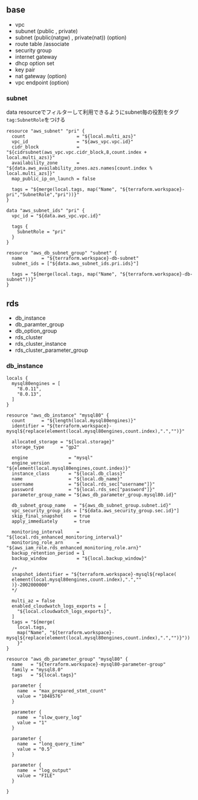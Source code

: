 


base
--
- vpc
- subunet (public , private)
- subnet (public(natgw) , private(nat)) (option)
- route table /associate
- security group
- internet gateway
- dhcp option set
- key pair
- nat gateway (option)
- vpc endpoint (option)


### subnet

data resourceでフィルターして利用できるようにsubnet毎の役割をタグ `tag:SubnetRole`をつける
```HCL
resource "aws_subnet" "pri" {
  count                   = "${local.multi_azs}"
  vpc_id                  = "${aws_vpc.vpc.id}"
  cidr_block              = "${cidrsubnet(aws_vpc.vpc.cidr_block,8,count.index + local.multi_azs)}"
  availability_zone       = "${data.aws_availability_zones.azs.names[count.index % local.multi_azs]}"
  map_public_ip_on_launch = false

  tags = "${merge(local.tags, map("Name", "${terraform.workspace}-pri","SubnetRole","pri"))}"
}
```
```HCL
data "aws_subnet_ids" "pri" {
  vpc_id = "${data.aws_vpc.vpc.id}"

  tags {
    SubnetRole = "pri"
  }
}
```
```HCL
resource "aws_db_subnet_group" "subnet" {
  name       = "${terraform.workspace}-db-subnet"
  subnet_ids = ["${data.aws_subnet_ids.pri.ids}"]

  tags = "${merge(local.tags, map("Name", "${terraform.workspace}-db-subnet"))}"
}
```

rds
--
- db_instance
- db_paramter_group
- db_option_group
- rds_cluster
- rds_cluster_instance
- rds_cluster_parameter_group

### db_instance

```HCL
locals {
  mysql80engines = [
    "8.0.11",
    "8.0.13",
  ]
}

resource "aws_db_instance" "mysql80" {
  count      = "${length(local.mysql80engines)}"
  identifier = "${terraform.workspace}-mysql${replace(element(local.mysql80engines,count.index),".","")}"

  allocated_storage = "${local.storage}"
  storage_type      = "gp2"

  engine               = "mysql"
  engine_version       = "${element(local.mysql80engines,count.index)}"
  instance_class       = "${local.db_class}"
  name                 = "${local.db_name}"
  username             = "${local.rds_sec["username"]}"
  password             = "${local.rds_sec["password"]}"
  parameter_group_name = "${aws_db_parameter_group.mysql80.id}"

  db_subnet_group_name   = "${aws_db_subnet_group.subnet.id}"
  vpc_security_group_ids = ["${data.aws_security_group.sec.id}"]
  skip_final_snapshot    = true
  apply_immediately      = true

  monitoring_interval     = "${local.rds_enhanced_monitoring_interval}"
  monitoring_role_arn     = "${aws_iam_role.rds_enhanced_monitoring_role.arn}"
  backup_retention_period = 1
  backup_window           = "${local.backup_window}"
   
  /*
  snapshot_identifier = "${terraform.workspace}-mysql${replace(
  element(local.mysql80engines,count.index),".",""
  )}-2002000000"
  */
  
  multi_az = false
  enabled_cloudwatch_logs_exports = [
    "${local.cloudwatch_logs_exports}",
  ]
  tags = "${merge(
    local.tags, 
    map("Name", "${terraform.workspace}-mysql${replace(element(local.mysql80engines,count.index),".","")}"))
    }"
}

resource "aws_db_parameter_group" "mysql80" {
  name   = "${terraform.workspace}-mysql80-parameter-group"
  family = "mysql8.0"
  tags   = "${local.tags}"

  parameter {
    name  = "max_prepared_stmt_count"
    value = "1048576"
  }

  parameter {
    name  = "slow_query_log"
    value = "1"
  }

  parameter {
    name  = "long_query_time"
    value = "0.5"
  }

  parameter {
    name  = "log_output"
    value = "FILE"
  }
  
}
```

